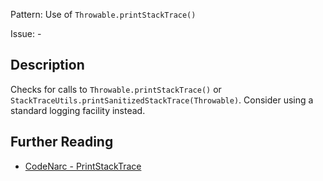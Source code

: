 Pattern: Use of `Throwable.printStackTrace()`

Issue: -

## Description

Checks for calls to `Throwable.printStackTrace()` or `StackTraceUtils.printSanitizedStackTrace(Throwable)`. Consider using a standard logging facility instead.

## Further Reading

* [CodeNarc - PrintStackTrace](http://codenarc.sourceforge.net/codenarc-rules-logging.html#PrintStackTrace)